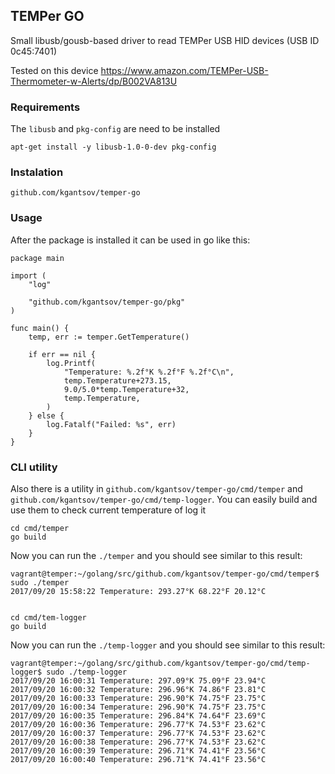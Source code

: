 ## TEMPer GO

Small libusb/gousb-based driver to read TEMPer USB HID devices (USB ID 0c45:7401)

Tested on this device https://www.amazon.com/TEMPer-USB-Thermometer-w-Alerts/dp/B002VA813U


### Requirements

The `libusb` and `pkg-config` are need to be installed

    apt-get install -y libusb-1.0-0-dev pkg-config

### Instalation

    github.com/kgantsov/temper-go


### Usage

After the package is installed it can be used in go like this:

    package main

    import (
        "log"

        "github.com/kgantsov/temper-go/pkg"
    )

    func main() {
        temp, err := temper.GetTemperature()

        if err == nil {
            log.Printf(
                "Temperature: %.2f°K %.2f°F %.2f°C\n",
                temp.Temperature+273.15,
                9.0/5.0*temp.Temperature+32,
                temp.Temperature,
            )
        } else {
            log.Fatalf("Failed: %s", err)
        }
    }


### CLI utility

Also there is a utility in `github.com/kgantsov/temper-go/cmd/temper` and
`github.com/kgantsov/temper-go/cmd/temp-logger`.
You can easily build and use them to check current temperature of log it

    cd cmd/temper
    go build

Now you can run the `./temper` and you should see similar to this result:

    vagrant@temper:~/golang/src/github.com/kgantsov/temper-go/cmd/temper$ sudo ./temper
    2017/09/20 15:58:22 Temperature: 293.27°K 68.22°F 20.12°C


    cd cmd/tem-logger
    go build

Now you can run the `./temp-logger` and you should see similar to this result:

    vagrant@temper:~/golang/src/github.com/kgantsov/temper-go/cmd/temp-logger$ sudo ./temp-logger
    2017/09/20 16:00:31 Temperature: 297.09°K 75.09°F 23.94°C
    2017/09/20 16:00:32 Temperature: 296.96°K 74.86°F 23.81°C
    2017/09/20 16:00:33 Temperature: 296.90°K 74.75°F 23.75°C
    2017/09/20 16:00:34 Temperature: 296.90°K 74.75°F 23.75°C
    2017/09/20 16:00:35 Temperature: 296.84°K 74.64°F 23.69°C
    2017/09/20 16:00:36 Temperature: 296.77°K 74.53°F 23.62°C
    2017/09/20 16:00:37 Temperature: 296.77°K 74.53°F 23.62°C
    2017/09/20 16:00:38 Temperature: 296.77°K 74.53°F 23.62°C
    2017/09/20 16:00:39 Temperature: 296.71°K 74.41°F 23.56°C
    2017/09/20 16:00:40 Temperature: 296.71°K 74.41°F 23.56°C



